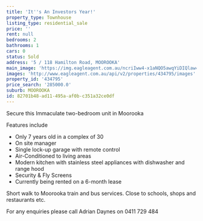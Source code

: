 ```yaml
---
title: 'It''s An Investors Year!'
property_type: Townhouse
listing_type: residential_sale
price: ''
rent: null
bedrooms: 2
bathrooms: 1
cars: 0
status: Sold
address: '5 / 118 Hamilton Road, MOOROOKA'
main_image: 'https://img.eagleagent.com.au/ncriIww4-x1aNQO5awqYiDIQlaw=/1280x854/smart/https://s3-us-west-2.amazonaws.com/eagleagent-orig/images/6818053/103979683-image-M.jpg'
images: 'http://www.eagleagent.com.au/api/v2/properties/434795/images'
property_id: '434795'
price_search: '285000.0'
suburb: MOOROOKA
id: 82701b48-ad11-495a-af0b-c351a32ce0df
---
```

Secure this Immaculate two-bedroom unit in Moorooka

Features include
- Only 7 years old in a complex of 30
- On site manager
- Single lock-up garage with remote control
- Air-Conditioned to living areas
- Modern kitchen with stainless steel appliances with dishwasher and range hood
- Security & Fly Screens
- Currently being rented on a 6-month lease

Short walk to Moorooka train and bus services.
Close to schools, shops and restaurants etc.

For any enquiries please call Adrian Daynes on 0411 729 484